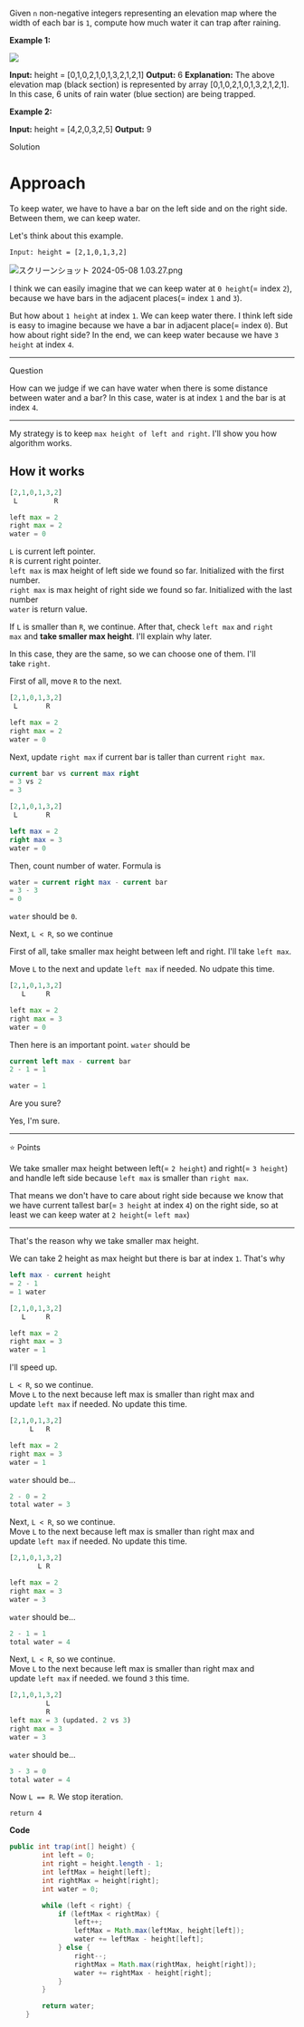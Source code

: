 Given `n` non-negative integers representing an elevation map where the width of each bar is `1`, compute how much water it can trap after raining.

**Example 1:**

![](https://assets.leetcode.com/uploads/2018/10/22/rainwatertrap.png)

**Input:** height = [0,1,0,2,1,0,1,3,2,1,2,1]
**Output:** 6
**Explanation:** The above elevation map (black section) is represented by array [0,1,0,2,1,0,1,3,2,1,2,1]. In this case, 6 units of rain water (blue section) are being trapped.

**Example 2:**

**Input:** height = [4,2,0,3,2,5]
**Output:** 9

Solution
# Approach

To keep water, we have to have a bar on the left side and on the right side. Between them, we can keep water.

Let's think about this example.

```
Input: height = [2,1,0,1,3,2]
```

![スクリーンショット 2024-05-08 1.03.27.png](https://assets.leetcode.com/users/images/5a1d20ee-1685-4eb5-98a9-b34596762c26_1715097837.7286208.png)

I think we can easily imagine that we can keep water at `0 height`(= index `2`), because we have bars in the adjacent places(= index `1` and `3`).

But how about `1 height` at index `1`. We can keep water there. I think left side is easy to imagine because we have a bar in adjacent place(= index `0`). But how about right side? In the end, we can keep water because we have `3 height` at index `4`.

---

Question

How can we judge if we can have water when there is some distance between water and a bar? In this case, water is at index `1` and the bar is at index `4`.

---

My strategy is to keep `max height of left and right`. I'll show you how algorithm works.

## How it works

```python
[2,1,0,1,3,2]
 L         R

left max = 2
right max = 2
water = 0
```

`L` is current left pointer.  
`R` is current right pointer.  
`left max` is max height of left side we found so far. Initialized with the first number.  
`right max` is max height of right side we found so far. Initialized with the last number  
`water` is return value.

If `L` is smaller than `R`, we continue. After that, check `left max` and `right max` and **take smaller max height**. I'll explain why later.

In this case, they are the same, so we can choose one of them. I'll take `right`.

First of all, move `R` to the next.

```python
[2,1,0,1,3,2]
 L       R

left max = 2
right max = 2
water = 0
```

Next, update `right max` if current bar is taller than current `right max`.

```sql
current bar vs current max right
= 3 vs 2
= 3

[2,1,0,1,3,2]
 L       R

left max = 2
right max = 3
water = 0
```

Then, count number of water. Formula is

```sql
water = current right max - current bar
= 3 - 3
= 0
```

`water` should be `0`.

Next, `L < R`, so we continue

First of all, take smaller max height between left and right. I'll take `left max`.

Move `L` to the next and update `left max` if needed. No udpate this time.

```python
[2,1,0,1,3,2]
   L     R

left max = 2
right max = 3
water = 0
```

Then here is an important point. `water` should be

```sql
current left max - current bar
2 - 1 = 1

water = 1
```

Are you sure?

Yes, I'm sure.

---

⭐️ Points

We take smaller max height between left(= `2 height`) and right(= `3 height`) and handle left side because `left max` is smaller than `right max`. 

That means we don't have to care about right side because we know that we have current tallest bar(= `3 height` at index `4`) on the right side, so at least we can keep water at `2 height`(= `left max`)

---

That's the reason why we take smaller max height.

We can take 2 height as max height but there is bar at index `1`. That's why

```sql
left max - current height
= 2 - 1
= 1 water
```

```python
[2,1,0,1,3,2]
   L     R

left max = 2
right max = 3
water = 1
```

I'll speed up.

`L < R`, so we continue.  
Move `L` to the next because left max is smaller than right max and update `left max` if needed. No update this time.

```python
[2,1,0,1,3,2]
     L   R

left max = 2
right max = 3
water = 1
```

`water` should be...

```java
2 - 0 = 2
total water = 3
```

Next, `L < R`, so we continue.  
Move `L` to the next because left max is smaller than right max and update `left max` if needed. No update this time.

```python
[2,1,0,1,3,2]
       L R

left max = 2
right max = 3
water = 3
```

`water` should be...

```java
2 - 1 = 1
total water = 4
```

Next, `L < R`, so we continue.  
Move `L` to the next because left max is smaller than right max and update `left max` if needed. we found `3` this time.

```python
[2,1,0,1,3,2]
         L
         R
left max = 3 (updated. 2 vs 3)
right max = 3
water = 3
```

`water` should be...

```java
3 - 3 = 0
total water = 4
```

Now `L == R`. We stop iteration.

```
return 4
```

**Code**

```java
public int trap(int[] height) {
        int left = 0;
        int right = height.length - 1;
        int leftMax = height[left];
        int rightMax = height[right];
        int water = 0;

        while (left < right) {
            if (leftMax < rightMax) {
                left++;
                leftMax = Math.max(leftMax, height[left]);
                water += leftMax - height[left];
            } else {
                right--;
                rightMax = Math.max(rightMax, height[right]);
                water += rightMax - height[right];
            }
        }

        return water;        
    }
```